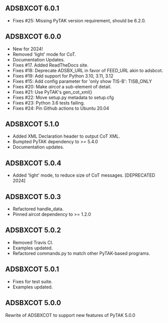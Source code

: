 ## ADSBXCOT 6.0.1

- Fixes #25: Missing PyTAK version requirement, should be 6.2.0.

## ADSBXCOT 6.0.0

- New for 2024!
- Removed 'light' mode for CoT.
- Documentation Updates.
- Fixes #17. Added ReadTheDocs site.
- Fixes #18: Deprecate ADSBX_URL in favor of FEED_URL akin to adsbcot.
- Fixes #19: Add support for Python 3.10, 3.11, 3.12
- Fixes #15: Add config parameter for 'only show TIS-B': TISB_ONLY
- Fixes #20: Make _aircot_ a sub-element of detail.
- Fixes #21: Use PyTAK's gen_cot_xml()
- Fixes #22: Move setup.py metadata to setup.cfg
- Fixes #23: Python 3.6 tests failing.
- Fixes #24: Pin Github actions to Ubuntu 20.04

## ADSBXCOT 5.1.0
- Added XML Declaration header to output CoT XML.
- Bumpted PyTAK dependency to >= 5.4.0
- Documentation updates.

## ADSBXCOT 5.0.4
- Added 'light' mode, to reduce size of CoT messages. [DEPRECATED 2024]

## ADSBXCOT 5.0.3
- Refactored handle_data.
- Pinned aircot dependency to >= 1.2.0

## ADSBXCOT 5.0.2
- Removed Travis CI.
- Examples updated.
- Refactored commands.py to match other PyTAK-based programs.

## ADSBXCOT 5.0.1
- Fixes for test suite.
- Examples updated.

## ADSBXCOT 5.0.0
Rewrite of ADSBXCOT to support new features of PyTAK 5.0.0